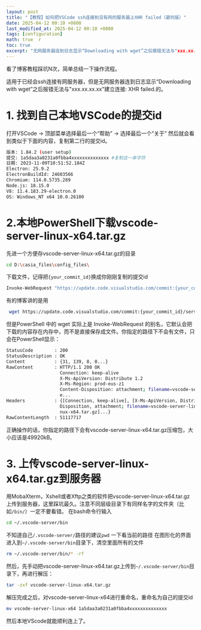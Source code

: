 ```yaml
---
layout: post  
title: "【教程】如何把VSCode ssh连接到没有网的服务器上XHR failed（避坑版）"  
date: 2025-04-12 00:10 +0800  
last_modified_at: 2025-04-12 00:10 +0800  
tags: [configuration]  
math: true  r
toc: true  
excerpt: "无网服务器连到日志显示“Downloading with wget”之后报错无法与"xxx.xx.xx.xx"建立连接: XHR failed，解决了别的博客踩到的几个坑"
---
```


看了博客教程踩坑N次，简单总结一下操作流程。

适用于已经会ssh连接有网服务器，但是无网服务器连到日志显示“Downloading with wget”之后报错无法与"xxx.xx.xx.xx"建立连接: XHR failed.的。

# 1. 找到自己本地VSCode的提交id
打开VSCode -> 顶部菜单选择最后一个“帮助” -> 选择最后一个“关于”
然后就会看到类似于下面的内容，复制第二行的提交id。

```bash
版本: 1.84.2 (user setup)
提交: 1a5daa3a0231a0fbba4xxxxxxxxxxxxxx #复制这一串字符
日期: 2023-11-09T10:51:52.184Z
Electron: 25.9.2
ElectronBuildId: 24603566
Chromium: 114.0.5735.289
Node.js: 18.15.0
V8: 11.4.183.29-electron.0
OS: Windows_NT x64 10.0.26100
```

# 2.本地PowerShell下载vscode-server-linux-x64.tar.gz
先进一个方便存vscode-server-linux-x64.tar.gz的目录
```bash
cd D:\casia_files\config_files\
```
下载文件，记得把`{your_commit_id}`换成你刚刚复制的提交id

```bash
Invoke-WebRequest "https://update.code.visualstudio.com/commit:{your_commit_id}/server-linux-x64/stable" -OutFile "vscode-server-linux-x64.tar.gz"
```
有的博客讲的是用

```bash
 wget https://update.code.visualstudio.com/commit:{your_commit_id}/server-linux-x64/stable
```
但是PowerShell 中的 wget 实际上是 Invoke-WebRequest 的别名，它默认会把下载的内容存在内存中，而不是直接保存成文件。你指定的路径下不会有文件，只会在PowerShell显示：

```bash
StatusCode        : 200
StatusDescription : OK
Content           : {31, 139, 8, 0...}
RawContent        : HTTP/1.1 200 OK
                    Connection: keep-alive
                    X-Ms-ApiVersion: Distribute 1.2
                    X-Ms-Region: prod-eus-z1
                    Content-Disposition: attachment; filename=vscode-server-linux-x64.tar.gz; filename*=UTF-8''vscode-s
                    e...
Headers           : {[Connection, keep-alive], [X-Ms-ApiVersion, Distribute 1.2], [X-Ms-Region, prod-eus-z1], [Content-
                    Disposition, attachment; filename=vscode-server-linux-x64.tar.gz; filename*=UTF-8''vscode-server-li
                    nux-x64.tar.gz]...}
RawContentLength  : 51117717
```
正确操作的话，你指定的路径下会有vscode-server-linux-x64.tar.gz压缩包，大小应该是49920kB。

# 3. 上传vscode-server-linux-x64.tar.gz到服务器
用MobaXterm，Xshell或者Xftp之类的软件把vscode-server-linux-x64.tar.gz上传到服务器，这里踩坑最久。注意不同层级目录下有同样名字的文件夹（比如`/bin/`）一定不要看错。
在bash命令行输入
```bash
cd ~/.vscode-server/bin
```
不知道自己`/.vscode-server/`路径的建议`pwd`	一下看当前的路径
在图形化的界面进入到`~/.vscode-server/bin`目录下，清空里面所有的文件

```bash
rm ~/.vscode-server/bin/* -rf 
```
然后，先手动把vscode-server-linux-x64.tar.gz上传到`~/.vscode-server/bin`目录下，再进行解压：
```bash
tar -zxf vscode-server-linux-x64.tar.gz
```
解压完成之后，对vscode-server-linux-x64进行重命名，重命名为自己的提交id

```bash
mv vscode-server-linux-x64 1a5daa3a0231a0fbba4xxxxxxxxxxxxxx
```
然后本地VScode就能顺利连上了。